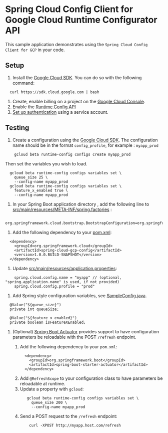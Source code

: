 # Spring Cloud Config Client for Google Cloud Runtime Configurator API

This sample application demonstrates using the `Spring Cloud Config Client for GCP` in your code.

## Setup
1. Install the [Google Cloud SDK](https://cloud.google.com/sdk/). You
  can do so with the following command:
```
  curl https://sdk.cloud.google.com | bash
```
1. Create, enable billing on a project on the [Google Cloud Console](https://console.cloud.google.com).
1. Enable the [Runtime Config API](https://console.cloud.google.com/flows/enableapi?apiid=runtimeconfig.googleapis.com)
1. [Set up authentication](https://cloud.google.com/authentication/docs) using a service account.

## Testing

1. Create a configuration using the [Google Cloud SDK](https://cloud.google.com/sdk/). The configuration name
should be in the format `config`_`profile`, for example : `myapp_prod`
```
    gcloud beta runtime-config configs create myapp_prod
```
Then set the variables you wish to load.
```
  gcloud beta runtime-config configs variables set \
    queue_size 25 \
    --config-name myapp_prod
  gcloud beta runtime-config configs variables set \
    feature_x_enabled true \
    --config-name myapp_prod
```

1. In your Spring Boot application directory ,
add the following line to [src/main/resources/META-INF/spring.factories](src/main/resources/META-INF/spring.factories) :
```
  org.springframework.cloud.bootstrap.BootstrapConfiguration=org.springframework.cloud.gcp.config.GoogleConfigPropertySourceLocator
```

1. Add the following dependency to your [pom.xml](pom.xml):
```
  <dependency>
    <groupId>org.springframework.cloud</groupId>
    <artifactId>spring-cloud-gcp-config</artifactId>
    <version>1.0.0.BUILD-SNAPSHOT</version>
  </dependency>
```

1. Update
[src/main/resources/application.properties](src/main/resources/application.properties):
```
    spring.cloud.config.name = "myapp" // (optional, "spring.application.name" is used, if not provided) 
    spring.cloud.config.profile = "prod"
```

1. Add Spring style configuration variables, see [SampleConfig.java](src/main/java/com/example/SampleConfig.java).
```
  @Value("${queue_size}")
  private int queueSize;

  @Value("${feature_x_enabled}")
  private boolean isFeatureXEnabled;
```

1. (Optional) [Spring Boot Actuator](http://cloud.spring.io/spring-cloud-static/docs/1.0.x/spring-cloud.html#_endpoints)
 provides support to have configuration parameters be reloadable with the POST `/refresh` endpoint.
    
    1. Add the following dependency to your `pom.xml`:
        ```
          <dependency>
            <groupId>org.springframework.boot</groupId>
            <artifactId>spring-boot-starter-actuator</artifactId>
          </dependency>
        ```
    1. Add `@RefreshScope` to your configuration class to have parameters be reloadable at runtime.
    1. Update a property with `gcloud`:
        ```
           gcloud beta runtime-config configs variables set \
             queue_size 200 \
             --config-name myapp_prod
        ```
    1. Send a POST request to the `/refresh` endpoint:
       ```
           curl -XPOST http://myapp.host.com/refresh
       ```